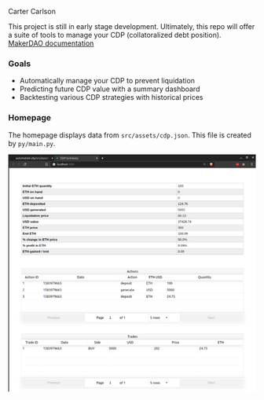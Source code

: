 Carter Carlson

This project is still in early stage development.  Ultimately, this repo will offer a suite of tools to manage your CDP (collatoralized debt position). [MakerDAO documentation](https://makerdao.com/en/whitepaper)

### Goals
* Automatically manage your CDP to prevent liquidation
* Predicting future CDP value with a summary dashboard
* Backtesting various CDP strategies with historical prices

### Homepage
The homepage displays data from `src/assets/cdp.json`.  This file is created by `py/main.py`.

![Homepage](src/assets/homepage.png)
